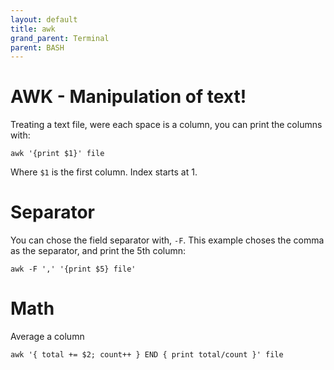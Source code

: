 ```yaml
---
layout: default
title: awk
grand_parent: Terminal
parent: BASH
---
```


# AWK - Manipulation of text!

Treating a text file, were each space is a column, you can print the columns with:

```
awk '{print $1}' file
```

Where `$1` is the first column. Index starts at 1.

# Separator

You can chose the field separator with, `-F`. This example choses the comma as the separator, and print the 5th column:

```
awk -F ',' '{print $5} file'
```

# Math

Average a column

```
awk '{ total += $2; count++ } END { print total/count }' file
```
